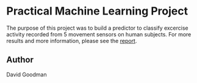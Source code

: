 # Practical Machine Learning Project

The purpose of this project was to build a predictor to classify excercise activity recorded from 5 movement sensors on human subjects. For more results and more information, please see the [report](http://dagoodma.github.io/pml_project/).

## Author

David Goodman
